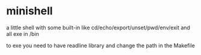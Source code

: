 # minishell
a little shell with some built-in like cd/echo/export/unset/pwd/env/exit and all exe in /bin

to exe you need to have readline library and change the path in the Makefile
